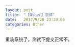 ```yaml
---
layout: post
title:  "【Other】测试"
date:   2017/9/20 23:30:06
categories: Other
---
```


重装系统了，测试下提交正常不。